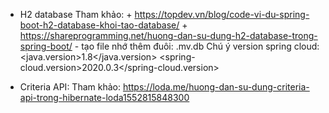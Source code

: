 * H2 database
	Tham khảo:	+ https://topdev.vn/blog/code-vi-du-spring-boot-h2-database-khoi-tao-database/
			+ https://shareprogramming.net/huong-dan-su-dung-h2-database-trong-spring-boot/
				- tạo file nhớ thêm đuôi: .mv.db
	Chú ý version spring cloud:
		<properties>
    			<java.version>1.8</java.version>
    			<spring-cloud.version>2020.0.3</spring-cloud.version>
		</properties>

* Criteria API:
	Tham khảo: https://loda.me/huong-dan-su-dung-criteria-api-trong-hibernate-loda1552815848300
